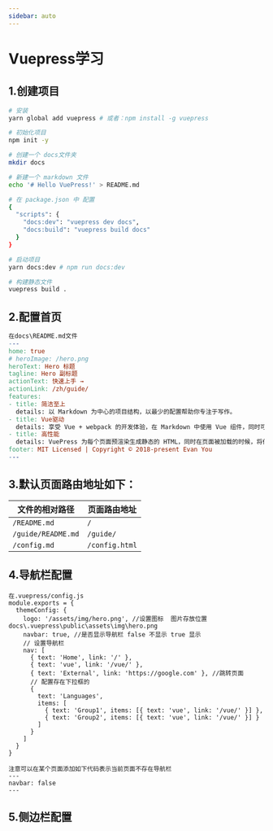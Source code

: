 ```yaml
---
sidebar: auto
---
```

# Vuepress学习

## 1.创建项目

```bash
# 安装
yarn global add vuepress # 或者：npm install -g vuepress

# 初始化项目
npm init -y 

# 创建一个 docs文件夹
mkdir docs

# 新建一个 markdown 文件
echo '# Hello VuePress!' > README.md

# 在 package.json 中 配置
{
  "scripts": {
    "docs:dev": "vuepress dev docs",
    "docs:build": "vuepress build docs"
  }
}

# 启动项目
yarn docs:dev # npm run docs:dev

# 构建静态文件
vuepress build .
```

## 2.配置首页

```makefile
在docs\README.md文件
---
home: true
# heroImage: /hero.png
heroText: Hero 标题
tagline: Hero 副标题
actionText: 快速上手 →
actionLink: /zh/guide/
features:
- title: 简洁至上
  details: 以 Markdown 为中心的项目结构，以最少的配置帮助你专注于写作。
- title: Vue驱动
  details: 享受 Vue + webpack 的开发体验，在 Markdown 中使用 Vue 组件，同时可以使用 Vue 来开发自定义主题。
- title: 高性能
  details: VuePress 为每个页面预渲染生成静态的 HTML，同时在页面被加载的时候，将作为 SPA 运行。
footer: MIT Licensed | Copyright © 2018-present Evan You
---
```

## 3.默认页面路由地址如下：

| 文件的相对路径     | 页面路由地址   |
| ------------------ | -------------- |
| `/README.md`       | `/`            |
| `/guide/README.md` | `/guide/`      |
| `/config.md`       | `/config.html` |

## 4.导航栏配置

```
在.vuepress/config.js 
module.exports = {
  themeConfig: {
    logo: '/assets/img/hero.png', //设置图标  图片存放位置docs\.vuepress\public\assets\img\hero.png
    navbar: true, //是否显示导航栏 false 不显示 true 显示
    // 设置导航栏
    nav: [
      { text: 'Home', link: '/' },
      { text: 'vue', link: '/vue/' },
      { text: 'External', link: 'https://google.com' }, //跳转页面
      // 配置存在下拉框的
      {
        text: 'Languages',
        items: [
          { text: 'Group1', items: [{ text: 'vue', link: '/vue/' }] },
          { text: 'Group2', items: [{ text: 'vue', link: '/vue/' }] }
        ]
      }
    ]
  }
}

注意可以在某个页面添加如下代码表示当前页面不存在导航栏
---
navbar: false
---

```

## 5.侧边栏配置
